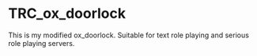 # TRC_ox_doorlock
This is my modified ox_doorlock. Suitable for text role playing and serious role playing servers.
